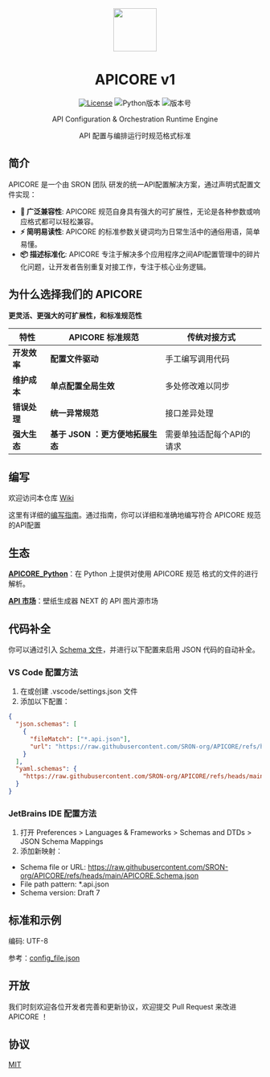 <div align="center">

<image src="https://github.com/user-attachments/assets/83078bfd-fb6a-4ffd-90b2-27bf7f611bf9" height="86"/>

# APICORE v1

[![License](https://img.shields.io/badge/License-MIT-blue.svg)](https://opensource.org/licenses/MIT)
![Python版本](https://img.shields.io/badge/Python-3.8%2B-brightgreen)
![版本号](https://img.shields.io/badge/Version-1.0.0-orange)

API Configuration & Orchestration Runtime Engine​

​​API 配置与编排运行时规范​格式标准

</div>

## 简介

APICORE 是一个由 SRON 团队 研发的​​统一API配置解决方案​​，通过声明式配置文件实现：

- **🔄 ​广泛兼容性**: APICORE 规范自身具有强大的可扩展性，无论是各种参数或响应格式都可以轻松兼容。
- **⚡ 简明易读性**: APICORE 的标准参数关键词均为日常生活中的通俗用语，简单易懂。
- **📦 ​​描述标准化​**: APICORE 专注于解决多个应用程序之间API配置管理中的碎片化问题，让开发者告别重复对接工作，专注于核心业务逻辑。

## 为什么选择我们的 APICORE

**更灵活、更强大的可扩展性，和标准规范性**

| 特性           | 	APICORE 标准规范                                    | 传统对接方式        | 
| -------------- | --------------------------------------- | ----------------------------------------- |
| **​​开发效率​​**       | **配置文件驱动**          | 手工编写调用代码                  |
| **维护成本​**       | **单点配置全局生效**           | 多处修改难以同步                    |
| **​​错误处理​**       | **统一异常规范**                | 接口差异处理                      |
| **强大生态**       | **基于 JSON ：更方便地拓展生态**                | 需要单独适配每个API的请求    |

## 编写

欢迎访问本仓库 [Wiki](https://github.com/SRON-org/APICORE/wiki) 

这里有详细的[编写指南](https://github.com/SRON-org/APICORE/wiki/Create-a-New-APICORE-Configuration-File)。通过指南，你可以详细和准确地编写符合 APICORE 规范的API配置

## 生态

[**APICORE_Python**](https://github.com/SRON-org/APICORE_Python)：在 Python 上提供对使用 APICORE 规范 格式的文件的进行解析。

[**API 市场**](https://github.com/IntelliMarkets/Wallpaper_API_Index/)：壁纸生成器 NEXT 的 API 图片源市场

## 代码补全

你可以通过引入 [Schema 文件](https://raw.githubusercontent.com/SRON-org/APICORE/refs/heads/main/APICORE.Schema.json)，并进行以下配置来启用 JSON 代码的自动补全。

### VS Code 配置方法
1. 在或创建 .vscode/settings.json 文件
2. 添加以下配置：
```json
{
  "json.schemas": [
    {
      "fileMatch": ["*.api.json"],
      "url": "https://raw.githubusercontent.com/SRON-org/APICORE/refs/heads/main/APICORE.Schema.json"
    }
  ],
  "yaml.schemas": {
    "https://raw.githubusercontent.com/SRON-org/APICORE/refs/heads/main/APICORE.Schema.json": "*.api.yaml"
  }
}
```

### JetBrains IDE 配置方法
1. 打开 Preferences > Languages & Frameworks > Schemas and DTDs > JSON Schema Mappings
2. 添加新映射：
- Schema file or URL: https://raw.githubusercontent.com/SRON-org/APICORE/refs/heads/main/APICORE.Schema.json
- File path pattern: *.api.json
- Schema version: Draft 7

## 标准和示例

编码: UTF-8

参考：[config_file.json](https://github.com/SRON-org/APICORE_Python/blob/main/config_file.json)

## 开放

我们时刻欢迎各位开发者完善和更新协议，欢迎提交 Pull Request 来改进 APICORE ！

## 协议

[MIT](./LICENSE)
